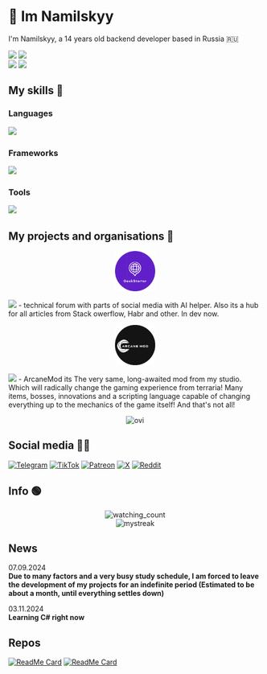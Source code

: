 # :wave: Im Namilskyy
I'm Namilskyy, a 14 years old backend developer based in Russia 🇷🇺
<head>
  <p align="center">

  <a href="https://GitHub.com/Nam4ik"><img src="https://img.shields.io/badge/GitHub-%0D1119.svg?style=for-the-badge&logo=GitHub&logoColor=white"></a>
  <a href="https://t.me/ArcaneDevStudio"><img src="https://img.shields.io/badge/Telegram-%232CA5E0.svg?style=for-the-badge&logo=telegram&logoColor=white"></a><br>
  <a href="https://t.me/Nam4iks"><img src="https://img.shields.io/badge/Telegram-%232CA5E0.svg?style=for-the-badge&logo=telegram&logoColor=white"></a>
  <a href="https://www.reddit.com/user/u/Ok-Tehnology-6743"><img src="https://img.shields.io/badge/Reddit-%23FF4500.svg?style=for-the-badge&logo=reddit&logoColor=white"></a>
</p>
</head>

## My skills :hammer:

### Languages
<p align="center">
  
![](https://skillicons.dev/icons?i=html,cs,c,cpp,py,md,ts,bash,powershell,js)

### Frameworks
![](https://skillicons.dev/icons?i=express,dotnet,tensorflow,arduino,apple,unity,unreal,opencv,electron,nodejs)

### Tools
![](https://skillicons.dev/icons?i=arch,git,vim,sublime,visualstudio,k8s,ansible,docker,windows,)

</p>

My projects and organisations 💼
---------------------------------------------------------------------------------------------
<p align="center">
<img src = "/README/GEEKSTARTERC.png" width=80, height=80> </p>
<a href="https://GitHub.com/Nam4ik/GeekStarter"><img src="https://img.shields.io/badge/Geekstarter-8A2BE2"></a> -  technical forum with parts of social media with AI helper. Also its a hub for all articles from Stack owerflow, Habr and other. In dev now.
<p align="center">
<img src = "/README/ARCANEMOD.png" width=80, height=80> </p>
<a href ="https://Github.com/Nam4ik/ARcaneMod"><img src="https://img.shields.io/badge/ArcaneMod-138f6a"></a> - ArcaneMod its The very same, long-awaited mod from my studio. Which will radically change the gaming experience from terraria! Many items, bosses, innovations and a scripting language capable of changing everything up to the mechanics of the game itself! And that's not all!
<p align="center">
  
<img src="https://github-readme-stats.vercel.app/api/top-langs?username=Nam4ik&show_icons=true&locale=en&layout=compact&theme=chartreuse-dark" alt="ovi" />
</p>

Social media 😶‍🌫️
--------------------------------------------------------------------------------------------

[![Telegram](https://img.shields.io/badge/Telegram-@ArcaneDevStudio-blue?style=flat-square&logo=telegram)](https://t.me/ArcaneDevStudio) 
[![TikTok](https://img.shields.io/badge/TikTok-@ArcaneDevStudio-black?style=flat-square&logo=tiktok)](https://www.tiktok.com/@ArcaneDevStudio)
[![Patreon](https://img.shields.io/badge/Patreon-Nam4ik-orange?style=flat-square&logo=patreon)](https://www.patreon.com/Nam4ik) 
[![X](https://img.shields.io/badge/X-ArcaneDevStud10-lightblue?style=flat-square&logo=x)](https://twitter.com/ArcaneDevStud10) 
[![Reddit](https://img.shields.io/badge/Reddit-u/Ok-Technology-6743-orange?style=flat-square&logo=reddit)](https://www.reddit.com/user/Ok-Technology-6743)


Info 🟢
----------------------------------------------------------------------------------------------
<p align="center">
<img src="https://widgetbite.com/stats/Nam4ik" alt="watching_count" /><br>
<img src="https://github-readme-streak-stats.herokuapp.com/?user=Nam4ik&theme=tokyonight" alt="mystreak"/>
</p>

News 
------------------------------------------------------------------------------------------------
07.09.2024<br>
**Due to many factors and a very busy study schedule, I am forced to leave the development of my projects for an indefinite period (Estimated to be about a month, until everything settles down)**

03.11.2024<br>
**Learning C# right now**


Repos
-----------------------------------------------------------------------------------------------


[![ReadMe Card](https://github-readme-stats.vercel.app/api/pin/?username=Nam4ik&repo=ArcaneMod)](https://github.com/Nam4ik/ArcaneMod)
[![ReadMe Card](https://github-readme-stats.vercel.app/api/pin/?username=Nam4ik&repo=GeekStarter)](https://github.com/NAm4ik/GeekStarter)


 
